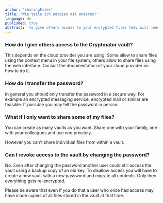 ```yaml
---
anchor: 'sharingFiles'
title: 'Wie teile ich Dateien mit Anderen?'
language: de
published: true
abstract: 'To give others access to your encrypted files they will need access to the Cryptomator vault and your password.'
---
```

### How do I give others access to the Cryptmator vault?

This depends on the cloud provider you are using. Some allow to share files using the context menu in your file system, others allow to share files using the web interface. Consult the documentation of your cloud provider on how to do it.

### How do I transfer the password?

In general you should only transfer the password in a secure way. For example an encrypted messaging service, encrypted mail or similar are feasible. If possible you may tell the password in person.

### What if I only want to share some of my files?

You can create as many vaults as you want. Share one with your family, one with your colleagues and use one privately.

However you can't share individual files from within a vault.

### Can I revoke access to the vault by changing the password?

No. Even after changing the password another user could still access the vault using a backup copy of an old key. To disallow access you will have to create a new vault with a new password and migrate all contents. Only then everything gets re-encrypted.

Please be aware that even if you do that a user who once had access may have made copies of all files stored in the vault at that time.
